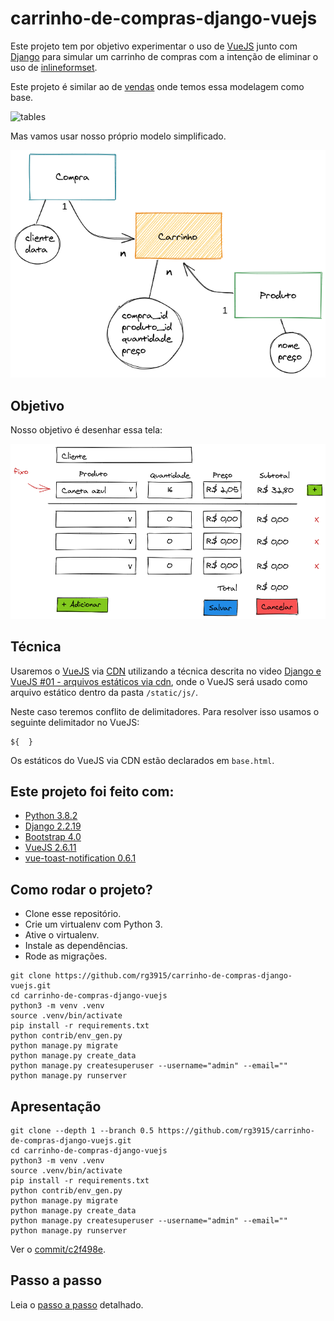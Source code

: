 # carrinho-de-compras-django-vuejs

Este projeto tem por objetivo experimentar o uso de [VueJS](https://vuejs.org/) junto com [Django](https://www.djangoproject.com/) para simular um carrinho de compras com a intenção de eliminar o uso de [inlineformset](https://docs.djangoproject.com/en/3.1/ref/forms/models/#inlineformset-factory).

Este projeto é similar ao de [vendas](https://github.com/rg3915/vendas) onde temos essa modelagem como base.

![tables](https://raw.githubusercontent.com/rg3915/vendas/master/modelling/tables.jpg)

Mas vamos usar nosso próprio modelo simplificado.

![tabelas](tabelas.png)

## Objetivo

Nosso objetivo é desenhar essa tela:

![mockup](mockup.png)

## Técnica

Usaremos o [VueJS](https://vuejs.org/) via [CDN](https://cdn.jsdelivr.net/npm/vue/dist/vue.js) utilizando a técnica descrita no video [Django e VueJS #01 - arquivos estáticos via cdn](https://www.youtube.com/watch?v=KOMER5MhBlY), onde o VueJS será usado como arquivo estático dentro da pasta `/static/js/`.

Neste caso teremos conflito de delimitadores. Para resolver isso usamos o seguinte delimitador no VueJS:

```
${  }
```

Os estáticos do VueJS via CDN estão declarados em `base.html`.


## Este projeto foi feito com:

* [Python 3.8.2](https://www.python.org/)
* [Django 2.2.19](https://www.djangoproject.com/)
* [Bootstrap 4.0](https://getbootstrap.com/)
* [VueJS 2.6.11](https://vuejs.org/)
* [vue-toast-notification 0.6.1](https://github.com/ankurk91/vue-toast-notification)

## Como rodar o projeto?

* Clone esse repositório.
* Crie um virtualenv com Python 3.
* Ative o virtualenv.
* Instale as dependências.
* Rode as migrações.

```
git clone https://github.com/rg3915/carrinho-de-compras-django-vuejs.git
cd carrinho-de-compras-django-vuejs
python3 -m venv .venv
source .venv/bin/activate
pip install -r requirements.txt
python contrib/env_gen.py
python manage.py migrate
python manage.py create_data
python manage.py createsuperuser --username="admin" --email=""
python manage.py runserver
```


## Apresentação

```
git clone --depth 1 --branch 0.5 https://github.com/rg3915/carrinho-de-compras-django-vuejs.git
cd carrinho-de-compras-django-vuejs
python3 -m venv .venv
source .venv/bin/activate
pip install -r requirements.txt
python contrib/env_gen.py
python manage.py migrate
python manage.py create_data
python manage.py createsuperuser --username="admin" --email=""
python manage.py runserver
```

Ver o [commit/c2f498e](https://github.com/rg3915/carrinho-de-compras-django-vuejs/commit/c2f498e275afdea0a750a80fec680c96e48abb5c).



## Passo a passo

Leia o [passo a passo](passo-a-passo.md) detalhado.